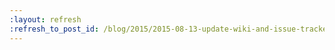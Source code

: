 ```yaml
---
:layout: refresh
:refresh_to_post_id: /blog/2015/2015-08-13-update-wiki-and-issue-tracker-outage
---
```

